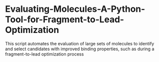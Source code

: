 # Evaluating-Molecules-A-Python-Tool-for-Fragment-to-Lead-Optimization
This script automates the evaluation of large sets of molecules to identify and select candidates with improved binding properties, such as during a fragment-to-lead optimization process
